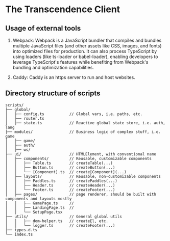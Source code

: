 # The Transcendence Client

## Usage of external tools

1. Webpack: Webpack is a JavaScript bundler that compiles and bundles multiple JavaScript files (and other assets like CSS, images, and fonts) into optimized files for production. It can also process TypeScript by using loaders (like ts-loader or babel-loader), enabling developers to leverage TypeScript's features while benefiting from Webpack's bundling and optimization capabilities.

2. Caddy: Caddy is an https server to run and host websites.

## Directory structure of scripts

```
scripts/
├── global/
│   ├── config.ts           // Global vars, i.e. paths, etc.
│   ├── router.ts
│   ├── state.ts            // Reactive global state store, i.e. auth, lang
├── modules/                // Business logic of complex stuff, i.e. game
│   ├── game/
│   ├── auth/
│   ├── ws/
├── ui/                     // HTMLElement, with conventional name
│   ├── components/         // Reusable, customizable components
│   │   ├── Table.ts        // createTable(...)
│   │   ├── Button.ts       // createButton(...)
│   │   └── [Component].ts  // create[Component](...)
│   ├── layouts/            // Reusable, non-customizable components
│   │   ├── Paddles.ts      // createPaddles(...)
│   │   ├── Header.ts       // createHeader(...)
│   │   └── Footer.ts       // createFooter(...)
│   ├── pages/              // page renderer, should be built with components and layouts mostly
│   │   ├── GamePage.ts     //
│   │   ├── LandingPage.ts  //
│   │   └── SetupPage.tsx
├── utils/                  // General global utils
│   │   ├── dom-helper.ts   // createEl, etc.
│   │   └── logger.ts       // createFooter(...)
├── types.d.ts
└── index.ts
```

